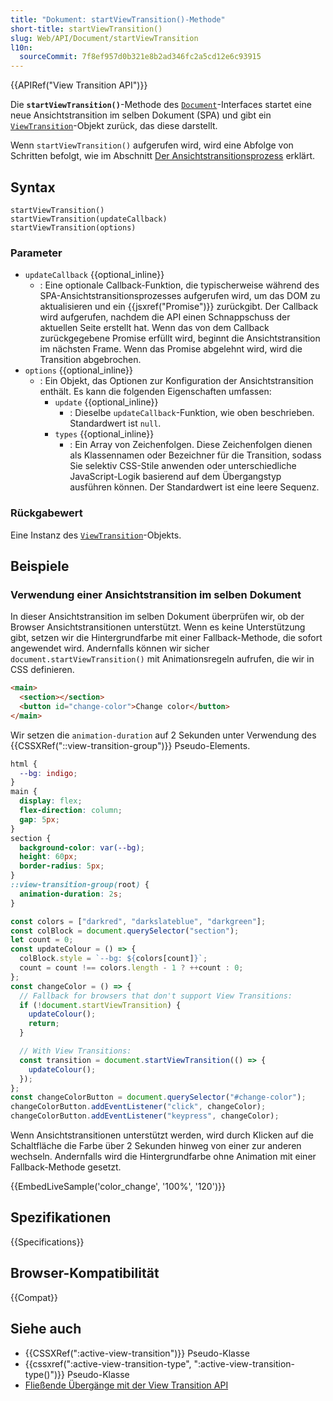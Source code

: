 ```yaml
---
title: "Dokument: startViewTransition()-Methode"
short-title: startViewTransition()
slug: Web/API/Document/startViewTransition
l10n:
  sourceCommit: 7f8ef957d0b321e8b2ad346fc2a5cd12e6c93915
---
```


{{APIRef("View Transition API")}}

Die **`startViewTransition()`**-Methode des [`Document`](/de/docs/Web/API/Document)-Interfaces startet eine neue Ansichtstransition im selben Dokument (SPA) und gibt ein [`ViewTransition`](/de/docs/Web/API/ViewTransition)-Objekt zurück, das diese darstellt.

Wenn `startViewTransition()` aufgerufen wird, wird eine Abfolge von Schritten befolgt, wie im Abschnitt [Der Ansichtstransitionsprozess](/de/docs/Web/API/View_Transition_API/Using#the_view_transition_process) erklärt.

## Syntax

```js-nolint
startViewTransition()
startViewTransition(updateCallback)
startViewTransition(options)
```

### Parameter

- `updateCallback` {{optional_inline}}
  - : Eine optionale Callback-Funktion, die typischerweise während des SPA-Ansichtstransitionsprozesses aufgerufen wird, um das DOM zu aktualisieren und ein {{jsxref("Promise")}} zurückgibt. Der Callback wird aufgerufen, nachdem die API einen Schnappschuss der aktuellen Seite erstellt hat. Wenn das von dem Callback zurückgegebene Promise erfüllt wird, beginnt die Ansichtstransition im nächsten Frame. Wenn das Promise abgelehnt wird, wird die Transition abgebrochen.
- `options` {{optional_inline}}
  - : Ein Objekt, das Optionen zur Konfiguration der Ansichtstransition enthält. Es kann die folgenden Eigenschaften umfassen:
    - `update` {{optional_inline}}
      - : Dieselbe `updateCallback`-Funktion, wie oben beschrieben. Standardwert ist `null`.
    - `types` {{optional_inline}}
      - : Ein Array von Zeichenfolgen. Diese Zeichenfolgen dienen als Klassennamen oder Bezeichner für die Transition, sodass Sie selektiv CSS-Stile anwenden oder unterschiedliche JavaScript-Logik basierend auf dem Übergangstyp ausführen können. Der Standardwert ist eine leere Sequenz.

### Rückgabewert

Eine Instanz des [`ViewTransition`](/de/docs/Web/API/ViewTransition)-Objekts.

## Beispiele

### Verwendung einer Ansichtstransition im selben Dokument

In dieser Ansichtstransition im selben Dokument überprüfen wir, ob der Browser Ansichtstransitionen unterstützt.
Wenn es keine Unterstützung gibt, setzen wir die Hintergrundfarbe mit einer Fallback-Methode, die sofort angewendet wird.
Andernfalls können wir sicher `document.startViewTransition()` mit Animationsregeln aufrufen, die wir in CSS definieren.

```html
<main>
  <section></section>
  <button id="change-color">Change color</button>
</main>
```

Wir setzen die `animation-duration` auf 2 Sekunden unter Verwendung des {{CSSXRef("::view-transition-group")}} Pseudo-Elements.

```css
html {
  --bg: indigo;
}
main {
  display: flex;
  flex-direction: column;
  gap: 5px;
}
section {
  background-color: var(--bg);
  height: 60px;
  border-radius: 5px;
}
::view-transition-group(root) {
  animation-duration: 2s;
}
```

```js
const colors = ["darkred", "darkslateblue", "darkgreen"];
const colBlock = document.querySelector("section");
let count = 0;
const updateColour = () => {
  colBlock.style = `--bg: ${colors[count]}`;
  count = count !== colors.length - 1 ? ++count : 0;
};
const changeColor = () => {
  // Fallback for browsers that don't support View Transitions:
  if (!document.startViewTransition) {
    updateColour();
    return;
  }

  // With View Transitions:
  const transition = document.startViewTransition(() => {
    updateColour();
  });
};
const changeColorButton = document.querySelector("#change-color");
changeColorButton.addEventListener("click", changeColor);
changeColorButton.addEventListener("keypress", changeColor);
```

Wenn Ansichtstransitionen unterstützt werden, wird durch Klicken auf die Schaltfläche die Farbe über 2 Sekunden hinweg von einer zur anderen wechseln.
Andernfalls wird die Hintergrundfarbe ohne Animation mit einer Fallback-Methode gesetzt.

{{EmbedLiveSample('color_change', '100%', '120')}}

## Spezifikationen

{{Specifications}}

## Browser-Kompatibilität

{{Compat}}

## Siehe auch

- {{CSSXRef(":active-view-transition")}} Pseudo-Klasse
- {{cssxref(":active-view-transition-type", ":active-view-transition-type()")}} Pseudo-Klasse
- [Fließende Übergänge mit der View Transition API](https://developer.chrome.com/docs/web-platform/view-transitions/)
